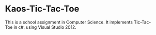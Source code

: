 Kaos-Tic-Tac-Toe
================

This is a school assignment in Computer Science. It implements Tic-Tac-Toe in c#, using Visual Studio 2012.
